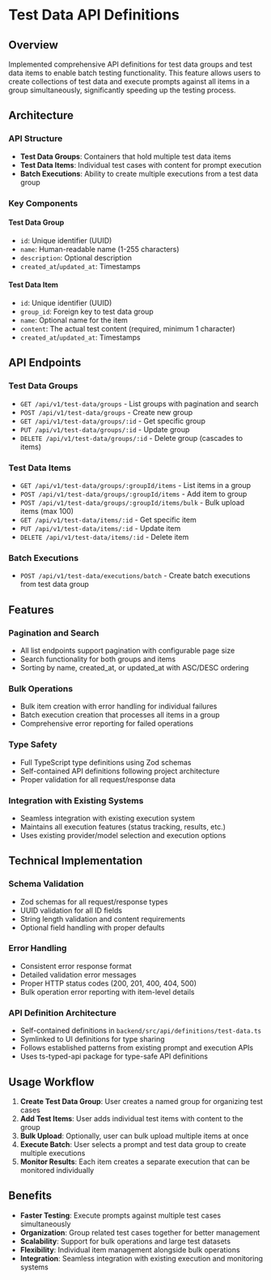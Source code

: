 # Test Data API Definitions

## Overview
Implemented comprehensive API definitions for test data groups and test data items to enable batch testing functionality. This feature allows users to create collections of test data and execute prompts against all items in a group simultaneously, significantly speeding up the testing process.

## Architecture

### API Structure
- **Test Data Groups**: Containers that hold multiple test data items
- **Test Data Items**: Individual test cases with content for prompt execution
- **Batch Executions**: Ability to create multiple executions from a test data group

### Key Components

#### Test Data Group
- `id`: Unique identifier (UUID)
- `name`: Human-readable name (1-255 characters)
- `description`: Optional description
- `created_at`/`updated_at`: Timestamps

#### Test Data Item
- `id`: Unique identifier (UUID)
- `group_id`: Foreign key to test data group
- `name`: Optional name for the item
- `content`: The actual test content (required, minimum 1 character)
- `created_at`/`updated_at`: Timestamps

## API Endpoints

### Test Data Groups
- `GET /api/v1/test-data/groups` - List groups with pagination and search
- `POST /api/v1/test-data/groups` - Create new group
- `GET /api/v1/test-data/groups/:id` - Get specific group
- `PUT /api/v1/test-data/groups/:id` - Update group
- `DELETE /api/v1/test-data/groups/:id` - Delete group (cascades to items)

### Test Data Items
- `GET /api/v1/test-data/groups/:groupId/items` - List items in a group
- `POST /api/v1/test-data/groups/:groupId/items` - Add item to group
- `POST /api/v1/test-data/groups/:groupId/items/bulk` - Bulk upload items (max 100)
- `GET /api/v1/test-data/items/:id` - Get specific item
- `PUT /api/v1/test-data/items/:id` - Update item
- `DELETE /api/v1/test-data/items/:id` - Delete item

### Batch Executions
- `POST /api/v1/test-data/executions/batch` - Create batch executions from test data group

## Features

### Pagination and Search
- All list endpoints support pagination with configurable page size
- Search functionality for both groups and items
- Sorting by name, created_at, or updated_at with ASC/DESC ordering

### Bulk Operations
- Bulk item creation with error handling for individual failures
- Batch execution creation that processes all items in a group
- Comprehensive error reporting for failed operations

### Type Safety
- Full TypeScript type definitions using Zod schemas
- Self-contained API definitions following project architecture
- Proper validation for all request/response data

### Integration with Existing Systems
- Seamless integration with existing execution system
- Maintains all execution features (status tracking, results, etc.)
- Uses existing provider/model selection and execution options

## Technical Implementation

### Schema Validation
- Zod schemas for all request/response types
- UUID validation for all ID fields
- String length validation and content requirements
- Optional field handling with proper defaults

### Error Handling
- Consistent error response format
- Detailed validation error messages
- Proper HTTP status codes (200, 201, 400, 404, 500)
- Bulk operation error reporting with item-level details

### API Definition Architecture
- Self-contained definitions in `backend/src/api/definitions/test-data.ts`
- Symlinked to UI definitions for type sharing
- Follows established patterns from existing prompt and execution APIs
- Uses ts-typed-api package for type-safe API definitions

## Usage Workflow

1. **Create Test Data Group**: User creates a named group for organizing test cases
2. **Add Test Items**: User adds individual test items with content to the group
3. **Bulk Upload**: Optionally, user can bulk upload multiple items at once
4. **Execute Batch**: User selects a prompt and test data group to create multiple executions
5. **Monitor Results**: Each item creates a separate execution that can be monitored individually

## Benefits

- **Faster Testing**: Execute prompts against multiple test cases simultaneously
- **Organization**: Group related test cases together for better management
- **Scalability**: Support for bulk operations and large test datasets
- **Flexibility**: Individual item management alongside bulk operations
- **Integration**: Seamless integration with existing execution and monitoring systems
